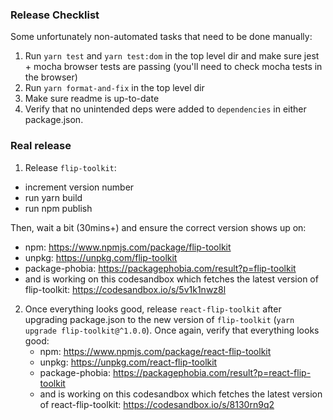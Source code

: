 ### Release Checklist

Some unfortunately non-automated tasks that need to be done manually:

1. Run `yarn test` and `yarn test:dom`  in the top level dir and make sure jest + mocha browser tests are passing (you'll need to check mocha tests in the browser)
2. Run `yarn format-and-fix` in the top level dir
3. Make sure readme is up-to-date
4. Verify that no unintended deps were added to `dependencies` in either package.json.
 
### Real release

1. Release `flip-toolkit`:
  - increment version number 
  - run yarn build
  - run npm publish

  Then, wait a bit (30mins+) and ensure the correct version shows up on:
  - npm: https://www.npmjs.com/package/flip-toolkit
  - unpkg: https://unpkg.com/flip-toolkit
  - package-phobia: https://packagephobia.com/result?p=flip-toolkit
  - and is working on this codesandbox which fetches the latest version of flip-toolkit: https://codesandbox.io/s/5v1k1nwz8l
2. Once everything looks good, release `react-flip-toolkit` after upgrading package.json to the new version of `flip-toolkit` (`yarn upgrade flip-toolkit@^1.0.0`). Once again, verify that everything looks good:
   - npm: https://www.npmjs.com/package/react-flip-toolkit
   - unpkg: https://unpkg.com/react-flip-toolkit
   - package-phobia: https://packagephobia.com/result?p=react-flip-toolkit
    - and is working on this codesandbox which fetches the latest version of react-flip-toolkit: https://codesandbox.io/s/8130rn9q2
